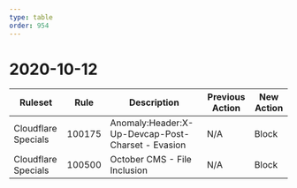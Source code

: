 ```yaml
---
type: table
order: 954
---
```


# 2020-10-12

<TableWrap><table style="width: 100%">

<thead>
  <tr>
    <th>Ruleset</th>
    <th>Rule</th>
    <th>Description</th>
    <th>Previous Action</th>
    <th>New Action</th>
  </tr>
</thead>
<tbody>
  <tr>
    <td>Cloudflare Specials</td>
    <td>100175</td>
    <td>Anomaly:Header:X-Up-Devcap-Post-Charset - Evasion</td>
    <td>N/A</td>
    <td>Block</td>
  </tr>
  <tr>
    <td>Cloudflare Specials</td>
    <td>100500</td>
    <td>October CMS - File Inclusion</td>
    <td>N/A</td>
    <td>Block</td>
  </tr>
</tbody>

</table></TableWrap>
